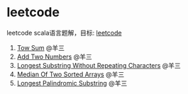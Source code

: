 # leetcode
leetcode scala语言题解，目标: [leetcode](https://leetcode.com/problemset/all/)

1. [Tow Sum](./src/main/scala/problem_001/TwoSum.scala) @羊三
2. [Add Two Numbers](./src/main/scala/problem_002/AddTwoNumbers.scala) @羊三
3. [Longest Substring Without Repeating Characters](./src/main/scala/problem_003/LongestSubstringWithoutRepeatingCharacters.scala) @羊三
4. [Median Of Two Sorted Arrays](./src/main/scala/problem_004/MedianOfTwoSortedArrays.scala) @羊三
5. [Longest Palindromic Substring](./src/main/scala/problem_005/LongestPalindromicSubstring.scala) @羊三